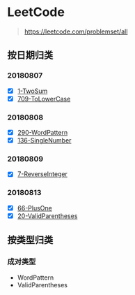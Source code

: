 # LeetCode

> https://leetcode.com/problemset/all

## 按日期归类

### 20180807

- [x] [1-TwoSum](https://github.com/phoebeCodeSpace/algorithm/blob/master/LeetCode/1-TwoSum.js)
- [x] [709-ToLowerCase](https://github.com/phoebeCodeSpace/algorithm/blob/master/LeetCode/709-ToLowerCase.js)

### 20180808

- [x] [290-WordPattern](https://github.com/phoebeCodeSpace/algorithm/blob/master/LeetCode/290-WordPattern.js)
- [x] [136-SingleNumber](https://github.com/phoebeCodeSpace/algorithm/blob/master/LeetCode/136-SingleNumber.js)

### 20180809

- [x] [7-ReverseInteger](https://github.com/phoebeCodeSpace/algorithm/blob/master/LeetCode/7-ReverseInteger.js)

### 20180813

- [x] [66-PlusOne](https://github.com/phoebeCodeSpace/algorithm/blob/master/LeetCode/66-PlusOne.js)
- [x] [20-ValidParentheses](https://github.com/phoebeCodeSpace/algorithm/blob/master/LeetCode/20-ValidParentheses.js)

## 按类型归类

### 成对类型

- WordPattern
- ValidParentheses